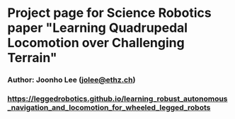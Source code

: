 # Project page for Science Robotics paper "Learning Quadrupedal Locomotion over Challenging Terrain"
### Author: Joonho Lee (jolee@ethz.ch)
### https://leggedrobotics.github.io/learning_robust_autonomous_navigation_and_locomotion_for_wheeled_legged_robots
